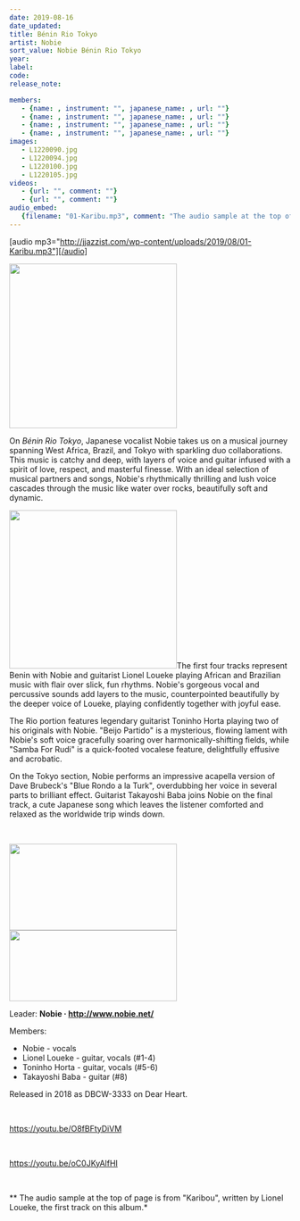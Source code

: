 ```yaml
---
date: 2019-08-16
date_updated: 
title: Bénin Rio Tokyo
artist: Nobie
sort_value: Nobie Bénin Rio Tokyo
year: 
label: 
code: 
release_note: 

members:
   - {name: , instrument: "", japanese_name: , url: ""}
   - {name: , instrument: "", japanese_name: , url: ""}
   - {name: , instrument: "", japanese_name: , url: ""}
   - {name: , instrument: "", japanese_name: , url: ""}
images: 
   - L1220090.jpg
   - L1220094.jpg
   - L1220100.jpg
   - L1220105.jpg
videos: 
   - {url: "", comment: ""}
   - {url: "", comment: ""}
audio_embed:
   {filename: "01-Karibu.mp3", comment: "The audio sample at the top of page is from \"Karibou\", written by Lionel Loueke, the first track on this album:"}
---
```

[audio mp3="http://jjazzist.com/wp-content/uploads/2019/08/01-Karibu.mp3"][/audio]

<a href="http://www.jjazzist.com/wp-content/uploads/2018/12/L1220090.jpg"><img class="size-medium wp-image-3346 alignright" src="http://www.jjazzist.com/wp-content/uploads/2018/12/L1220090-300x295.jpg" alt="" width="300" height="295" /></a>

On *<i lang="fr">Bénin</i> Rio Tokyo*, Japanese vocalist Nobie takes us on a musical journey spanning West Africa, Brazil, and Tokyo with sparkling duo collaborations. This music is catchy and deep, with layers of voice and guitar infused with a spirit of love, respect, and masterful finesse. With an ideal selection of musical partners and songs, Nobie's rhythmically thrilling and lush voice cascades through the music like water over rocks, beautifully soft and dynamic.

<a href="http://www.jjazzist.com/wp-content/uploads/2018/12/L1220094.jpg"><img class="size-medium wp-image-3347 alignright" src="http://www.jjazzist.com/wp-content/uploads/2018/12/L1220094-300x284.jpg" alt="" width="300" height="284" /></a>The first four tracks represent Benin with Nobie and guitarist Lionel Loueke playing African and Brazilian music with flair over slick, fun rhythms. Nobie's gorgeous vocal and percussive sounds add layers to the music, counterpointed beautifully by the deeper voice of Loueke, playing confidently together with joyful ease.

The Rio portion features legendary guitarist Toninho Horta playing two of his originals with Nobie. "Beijo Partido" is a mysterious, flowing lament with Nobie's soft voice gracefully soaring over harmonically-shifting fields, while "Samba For Rudi" is a quick-footed vocalese feature, delightfully effusive and acrobatic.

On the Tokyo section, Nobie performs an impressive acapella version of Dave Brubeck's "Blue Rondo a la Turk", overdubbing her voice in several parts to brilliant effect. Guitarist Takayoshi Baba joins Nobie on the final track, a cute Japanese song which leaves the listener comforted and relaxed as the worldwide trip winds down.

&nbsp;

<a href="http://www.jjazzist.com/wp-content/uploads/2018/12/L1220100.jpg"><img class="alignnone size-medium wp-image-3348" src="http://www.jjazzist.com/wp-content/uploads/2018/12/L1220100-300x155.jpg" alt="" width="300" height="155" /></a> <a href="http://www.jjazzist.com/wp-content/uploads/2018/12/L1220105.jpg"><img class="alignnone size-medium wp-image-3349" src="http://www.jjazzist.com/wp-content/uploads/2018/12/L1220105-300x127.jpg" alt="" width="300" height="127" /></a>

Leader: <strong>Nobie · <a href="http://www.nobie.net/">http://www.nobie.net/</a></strong>

Members:
<ul>
 	<li>Nobie - vocals</li>
 	<li>Lionel Loueke - guitar, vocals (#1-4)</li>
 	<li>Toninho Horta - guitar, vocals (#5-6)</li>
 	<li>Takayoshi Baba - guitar (#8)</li>
</ul>
Released in 2018 as DBCW-3333 on Dear Heart.

&nbsp;

https://youtu.be/O8fBFtyDiVM

&nbsp;

https://youtu.be/oC0JKyAlfHI

&nbsp;

** The audio sample at the top of page is from "Karibou", written by Lionel Loueke, the first track on this album.*
